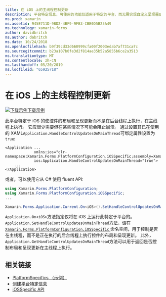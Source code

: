 ```yaml
---
title: 在 iOS 上的主线程控制更新
description: 平台特定信息，可使用的功能仅适用于特定的平台，而无需实现自定义呈现器或效果。 本文介绍如何使用 iOS 特定于平台，使控件的布局和呈现要在主线程上执行更新。
ms.prod: xamarin
ms.assetid: 945E711D-9BD2-4BF9-9FB3-CBE0D5B25A49
ms.technology: xamarin-forms
author: davidbritch
ms.author: dabritch
ms.date: 10/24/2018
ms.openlocfilehash: b9f39cd33d660999cfa00f2003edab7af731ca7c
ms.sourcegitcommit: b23a107b0fe3d2f814ae35b52a5855b6ce2a3513
ms.translationtype: MT
ms.contentlocale: zh-CN
ms.lasthandoff: 05/20/2019
ms.locfileid: "65925718"
---
```

# <a name="main-thread-control-updates-on-ios"></a>在 iOS 上的主线程控制更新

[![下载示例](~/media/shared/download.png)下载示例](https://developer.xamarin.com/samples/xamarin-forms/UserInterface/PlatformSpecifics/)

此平台特定于 iOS 的使控件的布局和呈现更新而不是在后台线程上执行，在主线程上执行。 它应很少需要但在某些情况下可能会阻止崩溃。 通过设置其已在使用的 XAML`Application.HandleControlUpdatesOnMainThread`可绑定属性设置为`true`:

```xaml
<Application ...
             xmlns:ios="clr-namespace:Xamarin.Forms.PlatformConfiguration.iOSSpecific;assembly=Xamarin.Forms.Core"
             ios:Application.HandleControlUpdatesOnMainThread="true">
    ...
</Application>
```

或者，可以使用它从 C# 使用 fluent API:

```csharp
using Xamarin.Forms.PlatformConfiguration;
using Xamarin.Forms.PlatformConfiguration.iOSSpecific;
...

Xamarin.Forms.Application.Current.On<iOS>().SetHandleControlUpdatesOnMainThread(true);
```

`Application.On<iOS>`方法指定仅将在 iOS 上运行此特定于平台的。 `Application.SetHandleControlUpdatesOnMainThread`方法，请在[ `Xamarin.Forms.PlatformConfiguration.iOSSpecific` ](xref:Xamarin.Forms.PlatformConfiguration.iOSSpecific)命名空间，用于控制是否在主线程，而不是正在执行的后台线程上执行控件的布局和呈现更新。 此外，`Application.GetHandleControlUpdatesOnMainThread`方法可以用于返回是否控制布局和呈现更新在主线程上执行。

## <a name="related-links"></a>相关链接

- [PlatformSpecifics （示例）](https://developer.xamarin.com/samples/xamarin-forms/UserInterface/PlatformSpecifics/)
- [创建平台特定信息](~/xamarin-forms/platform/platform-specifics/index.md#creating-platform-specifics)
- [iOSSpecific API](xref:Xamarin.Forms.PlatformConfiguration.iOSSpecific)

